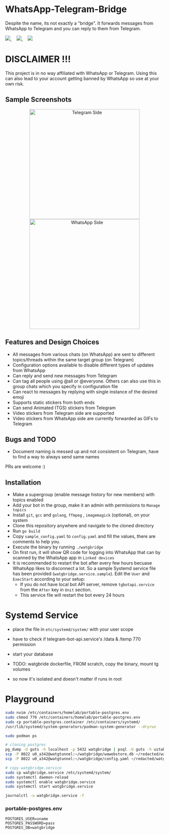 # WhatsApp-Telegram-Bridge

Despite the name, its not exactly a "bridge". It forwards messages from WhatsApp to Telegram and you can reply to them
from Telegram.

<a href="https://t.me/PropheCProjects">
  <img src="https://img.shields.io/badge/Updates_Channel-2CA5E0?style=for-the-badge&logo=telegram&logoColor=white"></img>
</a>&nbsp; &nbsp;
<a href="https://t.me/WaTgBridge">
  <img src="https://img.shields.io/badge/Discussion_Group-2CA5E0?style=for-the-badge&logo=telegram&logoColor=white"></img>
</a>&nbsp; &nbsp;
<a href="https://youtu.be/xc75XLoTmA4">
  <img src="https://img.shields.io/badge/YouTube-FF0000?style=for-the-badge&logo=youtube&logoColor=white"</img>
</a>

# DISCLAIMER !!!

This project is in no way affiliated with WhatsApp or Telegram. Using this can also lead to your account getting banned by WhatsApp so use at your own risk.

## Sample Screenshots

<p align="center">
  <img src="./assets/telegram_side_sample.png" width="350" alt="Telegram Side">
  <img src="./assets/whatsapp_side_sample.jpg" width="350" alt="WhatsApp Side">
</p>

## Features and Design Choices

- All messages from various chats (on WhatsApp) are sent to different topics/threads within the same target group (on Telegram)
- Configuration options available to disable different types of updates from WhatsApp
- Can reply and send new messages from Telegram
- Can tag all people using @all or @everyone. Others can also use this in group chats which you specify in configuration file
- Can react to messages by replying with single instance of the desired emoji
- Supports static stickers from both ends
- Can send Animated (TGS) stickers from Telegram
- Video stickers from Telegram side are supported
- Video stickers from WhatsApp side are currently forwarded as GIFs to Telegram

## Bugs and TODO

- Document naming is messed up and not consistent on Telegram, have to find a way to always send same names

PRs are welcome :)


## Installation

- Make a supergroup (enable message history for new members) with topics enabled
- Add your bot in the group, make it an admin with permissions to `Manage topics`
- Install `git`, `gcc` and `golang`, `ffmpeg` , `imagemagick` (optional), on your system
- Clone this repository anywhere and navigate to the cloned directory
- Run `go build`
- Copy `sample_config.yaml` to `config.yaml` and fill the values, there are comments to help you.
- Execute the binary by running `./watgbridge`
- On first run, it will show QR code for logging into WhatsApp that can by scanned by the WhatsApp app in `Linked devices`
- It is recommended to restart the bot after every few hours becuase WhatsApp likes to disconnect a lot. So a sample Systemd service file has been provided (`watgbridge.service.sample`). Edit the `User` and `ExecStart` according to your setup:
    - If you do not have local bot API server, remove `tgbotapi.service` from the `After` key in `Unit` section.
    - This service file will restart the bot every 24 hours



# Systemd Service

- place the file in `etc/systemd/system/` with your user scope
- have to check if telegram-bot-api.service's /data & /temp 770 permission
- start your database

- TODO: watgbride dockerfile, FROM scratch, copy the binary, mount tg volumes
- so now it's isolated and doesn't matter if runs in root
 
# Playground

```sh
sudo nvim /etc/containers/homelab/portable-postgres.env
sudo chmod 770 /etc/containers/homelab/portable-postgres.env
sudo cp portable-postgres.container /etc/containers/systemd/
/usr/lib/systemd/system-generators/podman-system-generator --dryrun

sudo podman ps

# cloning postgres
pg_dump -U guts -h localhost -p 5432 watgbridge | psql -U guts -h ustable -d watgbridge
scp -P 8022 u0_a342@watgtunnel:~/watgbridge/wawebstore.db ~/redacted/watgbridge
scp -P 8022 u0_a342@watgtunnel:~/watgbridge/config.yaml ~/redacted/watgbridge

# copy watgbridge.service
sudo cp watgbridge.service /etc/systemd/system/
sudo systemctl daemon-reload
sudo systemctl enable watgbridge.service
sudo systemctl start watgbridge.service

journalctl -u watgbridge.service -f
```

### portable-postgres.env

```
POSTGRES_USER=uname
POSTGRES_PASSWORD=pass
POSTGRES_DB=watgbridge
```
